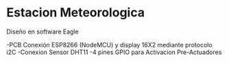# Estacion Meteorologica

Diseño en software Eagle 

-PCB Conexión ESP8266 (NodeMCU) y display 16X2 mediante protocolo i2C
-Conexion Sensor DHT11
-4 pines GPIO para Activacion Pre-Actuadores
